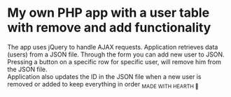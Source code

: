 # My own PHP app with a user table with remove and add functionality
The app uses jQuery to handle AJAX requests.
Application retrieves data (users) from a JSON file.
Through the form you can add new user to JSON.<br>
Pressing a button on a specific row for specific user, will remove him from the JSON file.<br>
Application also updates the ID in the JSON file when a new user is removed or added to keep everything in order
<sub>MADE WITH HEARTH 🖤</sub>
